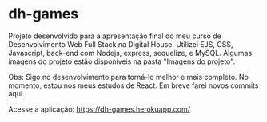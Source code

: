 # dh-games
Projeto desenvolvido para a apresentação final do meu curso de Desenvolvimento Web Full Stack na Digital House.
Utilizei EJS, CSS, Javascript, back-end com Nodejs, express, sequelize, e MySQL.
Algumas imagens do projeto estão disponíveis na pasta "Imagens do projeto".

Obs: Sigo no desenvolvimento para torná-lo melhor e mais completo. No momento, estou nos meus estudos de React. Em breve farei novos commits aqui.

Acesse a aplicação: https://dh-games.herokuapp.com/
